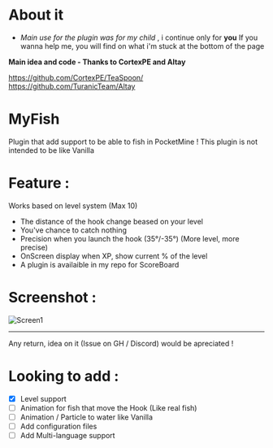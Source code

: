 # About it
* *Main use for the plugin was for my child* , i continue only for **you**
If you wanna help me, you will find on what i'm stuck at the bottom of the page


**Main idea and code - Thanks to CortexPE and Altay**

https://github.com/CortexPE/TeaSpoon/
https://github.com/TuranicTeam/Altay

# MyFish
Plugin that add support to be able to fish in PocketMine !
This plugin is not intended to be like Vanilla

# Feature :
Works based on level system (Max 10)
- The distance of the hook change beased on your level
- You've chance to catch nothing
- Precision when you launch the hook (35°/-35°) (More level, more precise)
- OnScreen display when XP, show current % of the level
- A plugin is availaible in my repo for ScoreBoard

# Screenshot :
![Screen1](https://i.imgur.com/K5x2rv6.png)




-----------------



Any return, idea on it (Issue on GH / Discord) would be apreciated !

# Looking to add :
- [X] Level support
- [ ] Animation for fish that move the Hook (Like real fish)
- [ ] Animation / Particle to water like Vanilla
- [ ] Add configuration files 
- [ ] Add Multi-language support
